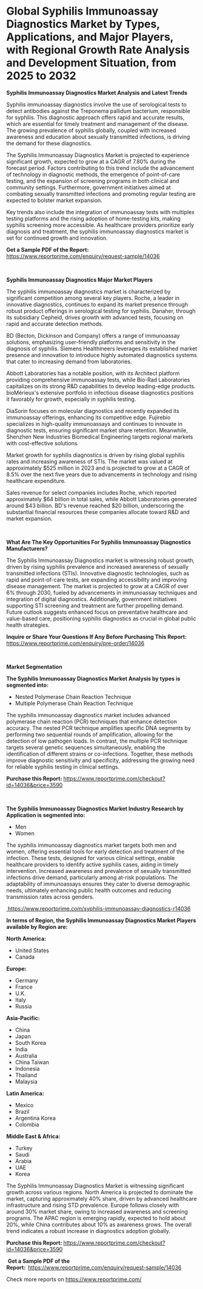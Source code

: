 <p><h1>Global Syphilis Immunoassay Diagnostics Market by Types, Applications, and Major Players, with Regional Growth Rate Analysis and Development Situation, from 2025 to 2032</h1></p><p><strong>Syphilis Immunoassay Diagnostics Market Analysis and Latest Trends</strong></p>
<p><p>Syphilis immunoassay diagnostics involve the use of serological tests to detect antibodies against the Treponema pallidum bacterium, responsible for syphilis. This diagnostic approach offers rapid and accurate results, which are essential for timely treatment and management of the disease. The growing prevalence of syphilis globally, coupled with increased awareness and education about sexually transmitted infections, is driving the demand for these diagnostics. </p><p>The Syphilis Immunoassay Diagnostics Market is projected to experience significant growth, expected to grow at a CAGR of 7.80% during the forecast period. Factors contributing to this trend include the advancement of technology in diagnostic methods, the emergence of point-of-care testing, and the expansion of screening programs in both clinical and community settings. Furthermore, government initiatives aimed at combating sexually transmitted infections and promoting regular testing are expected to bolster market expansion. </p><p>Key trends also include the integration of immunoassay tests with multiplex testing platforms and the rising adoption of home-testing kits, making syphilis screening more accessible. As healthcare providers prioritize early diagnosis and treatment, the syphilis immunoassay diagnostics market is set for continued growth and innovation.</p></p>
<p><strong>Get a Sample PDF of the Report:&nbsp;</strong> <a href="https://www.reportprime.com/enquiry/request-sample/14036?utm_campaign=3255&utm_medium=2&utm_source=Github&utm_content=ia&utm_term=20032025&utm_id=syphilis-immunoassay-diagnostics">https://www.reportprime.com/enquiry/request-sample/14036</a></p>
<p>&nbsp;</p>
<p><strong>Syphilis Immunoassay Diagnostics Major Market Players</strong></p>
<p><p>The syphilis immunoassay diagnostics market is characterized by significant competition among several key players. Roche, a leader in innovative diagnostics, continues to expand its market presence through robust product offerings in serological testing for syphilis. Danaher, through its subsidiary Cepheid, drives growth with advanced tests, focusing on rapid and accurate detection methods.</p><p>BD (Becton, Dickinson and Company) offers a range of immunoassay solutions, emphasizing user-friendly platforms and sensitivity in the diagnosis of syphilis. Siemens Healthineers leverages its established market presence and innovation to introduce highly automated diagnostics systems that cater to increasing demand from laboratories.</p><p>Abbott Laboratories has a notable position, with its Architect platform providing comprehensive immunoassay tests, while Bio-Rad Laboratories capitalizes on its strong R&D capabilities to develop leading-edge products. bioMérieux's extensive portfolio in infectious disease diagnostics positions it favorably for growth, especially in syphilis testing.</p><p>DiaSorin focuses on molecular diagnostics and recently expanded its immunoassay offerings, enhancing its competitive edge. Fujirebio specializes in high-quality immunoassays and continues to innovate in diagnostic tests, ensuring significant market share retention. Meanwhile, Shenzhen New Industries Biomedical Engineering targets regional markets with cost-effective solutions.</p><p>Market growth for syphilis diagnostics is driven by rising global syphilis rates and increasing awareness of STIs. The market was valued at approximately $525 million in 2023 and is projected to grow at a CAGR of 8.5% over the next five years due to advancements in technology and rising healthcare expenditure.</p><p>Sales revenue for select companies includes Roche, which reported approximately $64 billion in total sales, while Abbott Laboratories generated around $43 billion. BD's revenue reached $20 billion, underscoring the substantial financial resources these companies allocate toward R&D and market expansion.</p></p>
<p>&nbsp;</p>
<p><strong>What Are The Key Opportunities For Syphilis Immunoassay Diagnostics Manufacturers?</strong></p>
<p><p>The Syphilis Immunoassay Diagnostics market is witnessing robust growth, driven by rising syphilis prevalence and increased awareness of sexually transmitted infections (STIs). Innovative diagnostic technologies, such as rapid and point-of-care tests, are expanding accessibility and improving disease management. The market is projected to grow at a CAGR of over 6% through 2030, fueled by advancements in immunoassay techniques and integration of digital diagnostics. Additionally, government initiatives supporting STI screening and treatment are further propelling demand. Future outlook suggests enhanced focus on preventative healthcare and value-based care, positioning syphilis diagnostics as crucial in global public health strategies.</p></p>
<p><strong>Inquire or Share Your Questions If Any Before Purchasing This Report:</strong> <a href="https://www.reportprime.com/enquiry/pre-order/14036?utm_campaign=3255&utm_medium=2&utm_source=Github&utm_content=ia&utm_term=20032025&utm_id=syphilis-immunoassay-diagnostics">https://www.reportprime.com/enquiry/pre-order/14036</a></p>
<p>&nbsp;</p>
<p><strong>Market Segmentation</strong></p>
<p><strong>The Syphilis Immunoassay Diagnostics Market Analysis by types is segmented into:</strong></p>
<p><ul><li>Nested Polymerase Chain Reaction Technique</li><li>Multiple Polymerase Chain Reaction Technique</li></ul></p>
<p><p>The syphilis immunoassay diagnostics market includes advanced polymerase chain reaction (PCR) techniques that enhance detection accuracy. The nested PCR technique amplifies specific DNA segments by performing two sequential rounds of amplification, allowing for the detection of low pathogen loads. In contrast, the multiple PCR technique targets several genetic sequences simultaneously, enabling the identification of different strains or co-infections. Together, these methods improve diagnostic sensitivity and specificity, addressing the growing need for reliable syphilis testing in clinical settings.</p></p>
<p><strong>Purchase this Report:&nbsp;</strong><a href="https://www.reportprime.com/checkout?id=14036&price=3590&utm_campaign=3255&utm_medium=2&utm_source=Github&utm_content=ia&utm_term=20032025&utm_id=syphilis-immunoassay-diagnostics">https://www.reportprime.com/checkout?id=14036&price=3590</a></p>
<p>&nbsp;</p>
<p><strong>The Syphilis Immunoassay Diagnostics Market Industry Research by Application is segmented into:</strong></p>
<p><ul><li>Men</li><li>Women</li></ul></p>
<p><p>The syphilis immunoassay diagnostics market targets both men and women, offering essential tools for early detection and treatment of the infection. These tests, designed for various clinical settings, enable healthcare providers to identify active syphilis cases, aiding in timely intervention. Increased awareness and prevalence of sexually transmitted infections drive demand, particularly among at-risk populations. The adaptability of immunoassays ensures they cater to diverse demographic needs, ultimately enhancing public health outcomes and reducing transmission rates across genders.</p></p>
<p><a href="https://www.reportprime.com/syphilis-immunoassay-diagnostics-r14036?utm_campaign=3255&utm_medium=2&utm_source=Github&utm_content=ia&utm_term=20032025&utm_id=syphilis-immunoassay-diagnostics">&nbsp;https://www.reportprime.com/syphilis-immunoassay-diagnostics-r14036</a></p>
<p><strong>In terms of Region, the Syphilis Immunoassay Diagnostics Market Players available by Region are:</strong></p>
<p>
    <p> <strong> North America: </strong>
        <ul>
            <li>United States</li>
            <li>Canada</li>
        </ul>
        </p> 
    <p> <strong> Europe: </strong>
        <ul>
            <li>Germany</li>
            <li>France</li>
            <li>U.K.</li>
            <li>Italy</li>
            <li>Russia</li>
        </ul>
        </p> 
    <p> <strong> Asia-Pacific: </strong>
        <ul>
            <li>China</li>
            <li>Japan</li>
            <li>South Korea</li>
            <li>India</li>
            <li>Australia</li>
            <li>China Taiwan</li>
            <li>Indonesia</li>
            <li>Thailand</li>
            <li>Malaysia</li>
        </ul>
        </p> 
    <p> <strong> Latin America: </strong>
        <ul>
            <li>Mexico</li>
            <li>Brazil</li>
            <li>Argentina Korea</li>
            <li>Colombia</li>
        </ul>
        </p> 
    <p> <strong> Middle East & Africa: </strong>
        <ul>
            <li>Turkey</li>
            <li>Saudi</li>
            <li>Arabia</li>
            <li>UAE</li>
            <li>Korea</li>
        </ul>
    </p>
    </p>
<p><p>The Syphilis Immunoassay Diagnostics Market is witnessing significant growth across various regions. North America is projected to dominate the market, capturing approximately 40% share, driven by advanced healthcare infrastructure and rising STD prevalence. Europe follows closely with around 30% market share, owing to increased awareness and screening programs. The APAC region is emerging rapidly, expected to hold about 20%, while China contributes about 10% as awareness grows. The overall trend indicates a robust increase in diagnostics adoption globally.</p></p>
<p><strong>Purchase this Report: </strong><a href="https://www.reportprime.com/checkout?id=14036&price=3590&utm_campaign=3255&utm_medium=2&utm_source=Github&utm_content=ia&utm_term=20032025&utm_id=syphilis-immunoassay-diagnostics">https://www.reportprime.com/checkout?id=14036&price=3590</a></p>
<p>&nbsp;<strong>Get a Sample PDF of the Report:&nbsp;&nbsp;</strong><a href="https://www.reportprime.com/enquiry/request-sample/14036?utm_campaign=3255&utm_medium=2&utm_source=Github&utm_content=ia&utm_term=20032025&utm_id=syphilis-immunoassay-diagnostics">https://www.reportprime.com/enquiry/request-sample/14036</a></p>
<p><strong></strong></p>
<p>Check more reports on <a href="https://www.reportprime.com/?utm_campaign=3255&utm_medium=2&utm_source=Github&utm_content=ia&utm_term=20032025&utm_id=syphilis-immunoassay-diagnostics">https://www.reportprime.com/</a></p>